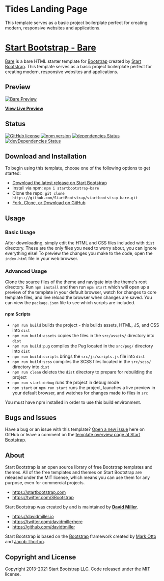 # Tides Landing Page

This template serves as a basic project boilerplate perfect for creating modern, responsive websites and applications.

# [Start Bootstrap - Bare](https://startbootstrap.com/template/bare/)

[Bare](https://startbootstrap.com/template/bare/) is a bare HTML starter template for [Bootstrap](https://getbootstrap.com/) created by [Start Bootstrap](https://startbootstrap.com/). This template serves as a basic project boilerplate perfect for creating modern, responsive websites and applications.

## Preview

[![Bare Preview](https://assets.startbootstrap.com/img/screenshots/templates/bare.png)](https://startbootstrap.github.io/startbootstrap-bare/)

**[View Live Preview](https://startbootstrap.github.io/startbootstrap-bare/)**

## Status

[![GitHub license](https://img.shields.io/badge/license-MIT-blue.svg)](https://raw.githubusercontent.com/StartBootstrap/startbootstrap-bare/master/LICENSE)
[![npm version](https://img.shields.io/npm/v/startbootstrap-bare.svg)](https://www.npmjs.com/package/startbootstrap-bare)
[![dependencies Status](https://david-dm.org/StartBootstrap/startbootstrap-bare/status.svg)](https://david-dm.org/StartBootstrap/startbootstrap-bare)
[![devDependencies Status](https://david-dm.org/StartBootstrap/startbootstrap-bare/dev-status.svg)](https://david-dm.org/StartBootstrap/startbootstrap-bare?type=dev)

## Download and Installation

To begin using this template, choose one of the following options to get started:

* [Download the latest release on Start Bootstrap](https://startbootstrap.com/template/bare/)
* Install via npm: `npm i startbootstrap-bare`
* Clone the repo: `git clone https://github.com/StartBootstrap/startbootstrap-bare.git`
* [Fork, Clone, or Download on GitHub](https://github.com/StartBootstrap/startbootstrap-bare)

## Usage

### Basic Usage

After downloading, simply edit the HTML and CSS files included with `dist` directory. These are the only files you need to worry about, you can ignore everything else! To preview the changes you make to the code, open the `index.html` file in your web browser.

### Advanced Usage

Clone the source files of the theme and navigate into the theme's root directory. Run `npm install` and then run `npm start` which will open up a preview of the template in your default browser, watch for changes to core template files, and live reload the browser when changes are saved. You can view the `package.json` file to see which scripts are included.

#### npm Scripts

* `npm run build` builds the project - this builds assets, HTML, JS, and CSS into `dist`
* `npm run build:assets` copies the files in the `src/assets/` directory into `dist`
* `npm run build:pug` compiles the Pug located in the `src/pug/` directory into `dist`
* `npm run build:scripts` brings the `src/js/scripts.js` file into `dist`
* `npm run build:scss` compiles the SCSS files located in the `src/scss/` directory into `dist`
* `npm run clean` deletes the `dist` directory to prepare for rebuilding the project
* `npm run start:debug` runs the project in debug mode
* `npm start` or `npm run start` runs the project, launches a live preview in your default browser, and watches for changes made to files in `src`

You must have npm installed in order to use this build environment.

## Bugs and Issues

Have a bug or an issue with this template? [Open a new issue](https://github.com/StartBootstrap/startbootstrap-bare/issues) here on GitHub or leave a comment on the [template overview page at Start Bootstrap](https://startbootstrap.com/template/bare/).

## About

Start Bootstrap is an open source library of free Bootstrap templates and themes. All of the free templates and themes on Start Bootstrap are released under the MIT license, which means you can use them for any purpose, even for commercial projects.

* <https://startbootstrap.com>
* <https://twitter.com/SBootstrap>

Start Bootstrap was created by and is maintained by **[David Miller](https://davidmiller.io/)**.

* <https://davidmiller.io>
* <https://twitter.com/davidmillerhere>
* <https://github.com/davidtmiller>

Start Bootstrap is based on the [Bootstrap](https://getbootstrap.com/) framework created by [Mark Otto](https://twitter.com/mdo) and [Jacob Thorton](https://twitter.com/fat).

## Copyright and License

Copyright 2013-2021 Start Bootstrap LLC. Code released under the [MIT](https://github.com/StartBootstrap/startbootstrap-bare/blob/master/LICENSE) license.
